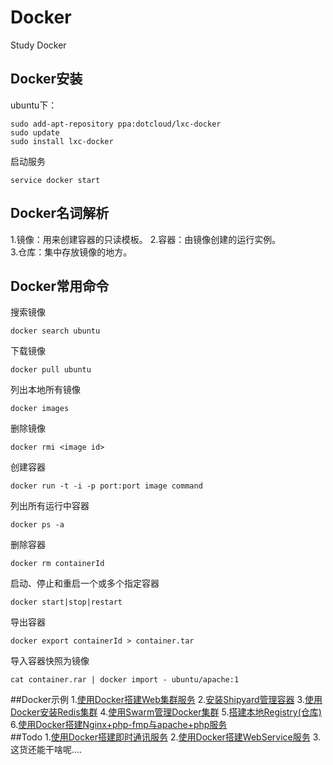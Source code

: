 # Docker
  Study Docker

## Docker安装
  ubuntu下：
  ```
  sudo add-apt-repository ppa:dotcloud/lxc-docker
  sudo update
  sudo install lxc-docker
  ```

  启动服务

  ```
  service docker start
  ```

## Docker名词解析
  1.镜像：用来创建容器的只读模板。
  2.容器：由镜像创建的运行实例。  
  3.仓库：集中存放镜像的地方。

## Docker常用命令
  搜索镜像
  ```
  docker search ubuntu
  ```
  下载镜像
  ```
  docker pull ubuntu
  ```
  列出本地所有镜像
  ```
  docker images
  ```
  删除镜像
  ```
  docker rmi <image id>
  ```

  创建容器
  ```
  docker run -t -i -p port:port image command
  ```
  列出所有运行中容器
  ```
  docker ps -a
  ```
  删除容器
  ```
  docker rm containerId
  ```
  启动、停止和重启一个或多个指定容器
  ```
  docker start|stop|restart
  ```
  导出容器
  ```
  docker export containerId > container.tar
  ```
  导入容器快照为镜像
  ```
  cat container.rar | docker import - ubuntu/apache:1
  ```
##Docker示例
1.[使用Docker搭建Web集群服务](https://github.com/hongker/Docker/blob/master/Cluster)
2.[安装Shipyard管理容器](https://github.com/hongker/Docker/blob/master/Shipyard)
3.[使用Docker安装Redis集群](https://github.com/hongker/Docker/blob/master/Redis)
4.[使用Swarm管理Docker集群](https://github.com/hongker/Docker/blob/master/Swarm)
5.[搭建本地Registry(仓库)](https://github.com/hongker/Docker/blob/master/Registry)
6.[使用Docker搭建Nginx+php-fmp与apache+php服务](https://github.com/hongker/Docker/blob/master/Web)    
##Todo
1.[使用Docker搭建即时通讯服务](#)
2.[使用Docker搭建WebService服务](#)
3.这货还能干啥呢....
